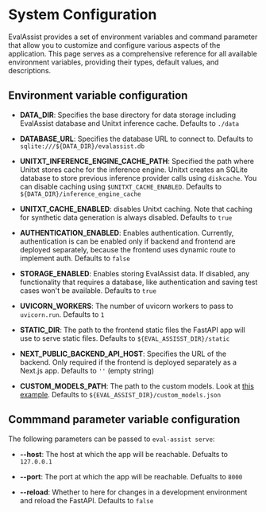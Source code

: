# System Configuration

EvalAssist provides a set of environment variables and command parameter that allow you to customize and configure various aspects of the application. This page serves as a comprehensive reference for all available environment variables, providing their types, default values, and descriptions.

## Environment variable configuration

- **DATA_DIR**: Specifies the base directory for data storage including EvalAssist database and Unitxt inference cache. Defaults to `./data`

- **DATABASE_URL**: Specifies the database URL to connect to. Defaults to `sqlite:///${DATA_DIR}/evalassist.db`

- **UNITXT_INFERENCE_ENGINE_CACHE_PATH**: Specified the path where Unitxt stores cache for the inference engine. Unitxt creates an SQLite database to store previous inference provider calls using `diskcache`. You can disable caching using `$UNITXT_CACHE_ENABLED`. Defaults to `${DATA_DIR}/inference_engine_cache`

- **UNITXT_CACHE_ENABLED**: disables Unitxt caching. Note that caching for synthetic data generation is always disabled. Defaults to `true`

- **AUTHENTICATION_ENABLED**: Enables authentication. Currently, authentication is can be enabled only if backend and frontend are deployed separately, because the frontend uses dynamic route to implement auth. Defaults to `false`

- **STORAGE_ENABLED**: Enables storing EvalAssist data. If disabled, any functionality that requires a database, like authentication and saving test cases won't be available. Defaults to `true`

- **UVICORN_WORKERS**: The number of uvicorn workers to pass to `uvicorn.run`. Defaults to `1`

- **STATIC_DIR**: The path to the frontend static files the FastAPI app will use to serve static files. Defaults to `${EVAL_ASSISST_DIR}/static`

- **NEXT_PUBLIC_BACKEND_API_HOST**: Specifies the URL of the backend. Only required if the frontend is deployed separately as a Next.js app. Defaults to `''` (empty string)

- **CUSTOM_MODELS_PATH**: The path to the custom models. Look at [this example](backend/custom_models_example.json). Defaults to `${EVAL_ASSIST_DIR}/custom_models.json`

## Commmand parameter variable configuration

The following parameters can be passed to `eval-assist serve`:

- **--host**: The host at which the app will be reachable. Defualts to `127.0.0.1`

- **--port**: The port at which the app will be reachable. Defualts to `8000`

- **--reload**: Whether to here for changes in a development environment and reload the FastAPI. Defaults to `false`
